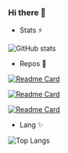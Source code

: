 ### Hi there 👋

- Stats ⚡

![GitHub stats](https://github-readme-stats.vercel.app/api?username=Aurelie-Kamgang&bg_color=30,e96443,904e95&title_color=fff&text_color=fff&show_icons=true&icon_color=ffff)

- Repos 🔭

[![Readme Card](https://github-readme-stats.vercel.app/api/pin/?username=Aurelie-Kamgang&repo=ic-group-project&show_owner=true)](https://github.com/Aurelie-Kamgang/ic-group-project)

[![Readme Card](https://github-readme-stats.vercel.app/api/pin/?username=Aurelie-Kamgang&repo=student-list-project&show_owner=true)](https://github.com/Aurelie-Kamgang/student-list-project )

[![Readme Card](https://github-readme-stats.vercel.app/api/pin/?username=Aurelie-Kamgang&repo=WordPress-Kubernetes&show_owner=true)](https://github.com/Aurelie-Kamgang/WordPress-Kubernetes)

- Lang ✨

![Top Langs](https://github-readme-stats.vercel.app/api/top-langs/?username=Aurelie-Kamgang&langs_count=10&theme=tokyonight)


<!--
**Aurelie-Kamgang/Aurelie-Kamgang** is a ✨ _special_ ✨ repository because its `README.md` (this file) appears on your GitHub profile.

Here are some ideas to get you started:

- 🔭 I’m currently working on ...
- 🌱 I’m currently learning ...
- 👯 I’m looking to collaborate on ...
- 🤔 I’m looking for help with ...
- 💬 Ask me about ...
- 📫 How to reach me: ...
- 😄 Pronouns: ...
- ⚡ Fun fact: ...
-->
